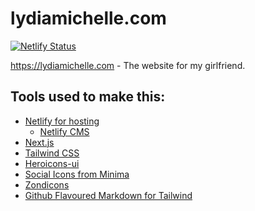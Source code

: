 # lydiamichelle.com

[![Netlify Status](https://api.netlify.com/api/v1/badges/b7ac93c7-000b-4873-beaa-ed9150caffec/deploy-status)](https://app.netlify.com/sites/lydia-michelle-art/deploys)

https://lydiamichelle.com - The website for my girlfriend.

## Tools used to make this:

- [Netlify for hosting](https://www.netlify.com/)
    - [Netlify CMS](https://www.netlifycms.org)
- [Next.js](https://www.nextjs.org)
- [Tailwind CSS](https://tailwindcss.com/)
- [Heroicons-ui](https://github.com/sschoger/heroicons-ui)
- [Social Icons from Minima](https://github.com/jekyll/minima)
- [Zondicons](http://www.zondicons.com/)
- [Github Flavoured Markdown for Tailwind](https://github.com/iandinwoodie/github-markdown-tailwindcss)
